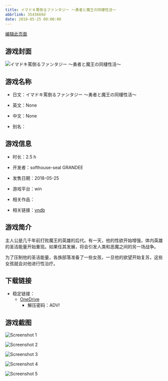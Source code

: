 ```yaml
---
title: イマドキ罵倒るファンタジー ～勇者と魔王の同棲性活～
abbrlink: 3543669d
date: 2018-05-25 00:00:00
---
```

[编辑此页面](https://github.com/ACG-3/ADV3-source/blob/main/source/_posts/games/%E3%82%A4%E3%83%9E%E3%83%89%E3%82%AD%E7%BD%B5%E5%80%92%E3%82%8B%E3%83%95%E3%82%A1%E3%83%B3%E3%82%BF%E3%82%B8%E3%83%BC%20%EF%BD%9E%E5%8B%87%E8%80%85%E3%81%A8%E9%AD%94%E7%8E%8B%E3%81%AE%E5%90%8C%E6%A3%B2%E6%80%A7%E6%B4%BB%EF%BD%9E.md)

## 游戏封面

![イマドキ罵倒るファンタジー ～勇者と魔王の同棲性活～](https://pan.timero.xyz/onedrive/img_lib_001/%E3%82%A4%E3%83%9E%E3%83%89%E3%82%AD%E7%BD%B5%E5%80%92%E3%82%8B%E3%83%95%E3%82%A1%E3%83%B3%E3%82%BF%E3%82%B8%E3%83%BC%20%EF%BD%9E%E5%8B%87%E8%80%85%E3%81%A8%E9%AD%94%E7%8E%8B%E3%81%AE%E5%90%8C%E6%A3%B2%E6%80%A7%E6%B4%BB%EF%BD%9E_cover.avif)


## 游戏名称

- 日文：イマドキ罵倒るファンタジー ～勇者と魔王の同棲性活～
- 英文：None
- 中文：None

- 别名：


## 游戏信息

- 时长：2.5 h
- 开发者：softhouse-seal GRANDEE
- 发售日期：2018-05-25
- 游戏平台：win
- 相关作品：

- 相关链接：[vndb](https://vndb.org/v22475)


## 游戏简介

主人公是几千年前打败魔王的英雄的后代。有一天，他的性欲开始增强，体内英雄的圣洁能量开始重现。如果任其发展，将会引发人类和恶魔之间的另一场战争。

为了压制他的圣洁能量，各族部落准备了一些女孩，一旦他的欲望开始复苏，这些女孩就会对他进行性治疗。


## 下载链接

- 稳定链接：
    - [OneDrive](https://pan.timero.xyz/onedrive/adv_lib_001/%E3%82%A4%E3%83%9E%E3%83%89%E3%82%AD%E7%BD%B5%E5%80%92%E3%82%8B%E3%83%95%E3%82%A1%E3%83%B3%E3%82%BF%E3%82%B8%E3%83%BC%20%EF%BD%9E%E5%8B%87%E8%80%85%E3%81%A8%E9%AD%94%E7%8E%8B%E3%81%AE%E5%90%8C%E6%A3%B2%E6%80%A7%E6%B4%BB%EF%BD%9E)
        - 解压密码：ADV!



## 游戏截图


![Screenshot 1](https://pan.timero.xyz/onedrive/img_lib_001/%E3%82%A4%E3%83%9E%E3%83%89%E3%82%AD%E7%BD%B5%E5%80%92%E3%82%8B%E3%83%95%E3%82%A1%E3%83%B3%E3%82%BF%E3%82%B8%E3%83%BC%20%EF%BD%9E%E5%8B%87%E8%80%85%E3%81%A8%E9%AD%94%E7%8E%8B%E3%81%AE%E5%90%8C%E6%A3%B2%E6%80%A7%E6%B4%BB%EF%BD%9E_Screenshot_1.avif)

![Screenshot 2](https://pan.timero.xyz/onedrive/img_lib_001/%E3%82%A4%E3%83%9E%E3%83%89%E3%82%AD%E7%BD%B5%E5%80%92%E3%82%8B%E3%83%95%E3%82%A1%E3%83%B3%E3%82%BF%E3%82%B8%E3%83%BC%20%EF%BD%9E%E5%8B%87%E8%80%85%E3%81%A8%E9%AD%94%E7%8E%8B%E3%81%AE%E5%90%8C%E6%A3%B2%E6%80%A7%E6%B4%BB%EF%BD%9E_Screenshot_2.avif)

![Screenshot 3](https://pan.timero.xyz/onedrive/img_lib_001/%E3%82%A4%E3%83%9E%E3%83%89%E3%82%AD%E7%BD%B5%E5%80%92%E3%82%8B%E3%83%95%E3%82%A1%E3%83%B3%E3%82%BF%E3%82%B8%E3%83%BC%20%EF%BD%9E%E5%8B%87%E8%80%85%E3%81%A8%E9%AD%94%E7%8E%8B%E3%81%AE%E5%90%8C%E6%A3%B2%E6%80%A7%E6%B4%BB%EF%BD%9E_Screenshot_3.avif)

![Screenshot 4](https://pan.timero.xyz/onedrive/img_lib_001/%E3%82%A4%E3%83%9E%E3%83%89%E3%82%AD%E7%BD%B5%E5%80%92%E3%82%8B%E3%83%95%E3%82%A1%E3%83%B3%E3%82%BF%E3%82%B8%E3%83%BC%20%EF%BD%9E%E5%8B%87%E8%80%85%E3%81%A8%E9%AD%94%E7%8E%8B%E3%81%AE%E5%90%8C%E6%A3%B2%E6%80%A7%E6%B4%BB%EF%BD%9E_Screenshot_4.avif)

![Screenshot 5](https://pan.timero.xyz/onedrive/img_lib_001/%E3%82%A4%E3%83%9E%E3%83%89%E3%82%AD%E7%BD%B5%E5%80%92%E3%82%8B%E3%83%95%E3%82%A1%E3%83%B3%E3%82%BF%E3%82%B8%E3%83%BC%20%EF%BD%9E%E5%8B%87%E8%80%85%E3%81%A8%E9%AD%94%E7%8E%8B%E3%81%AE%E5%90%8C%E6%A3%B2%E6%80%A7%E6%B4%BB%EF%BD%9E_Screenshot_5.avif)

